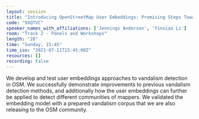 ```yaml
---
layout: session
title: "Introducing OpenStreetMap User Embeddings: Promising Steps Toward Automated Vandalism and Community Detection"
code: "9XQTVC"
speaker_names_with_affiliations: ['Jennings Anderson', 'Yinxiao Li']
room: "Track 2 - Panels and Workshops"
length: "20"
time: "Sunday, 15:45"
time_iso: "2021-07-11T15:45:00Z"
resources: []
recording: False
---
```

We develop and test user embeddings approaches to vandalism detection in OSM. We successfully demonstrate improvements to previous vandalism detection methods, and additionally how the user embeddings can further be applied to detect different communities of mappers.  We validated the embedding model with a prepared vandalism corpus that we are also releasing to the OSM community.
